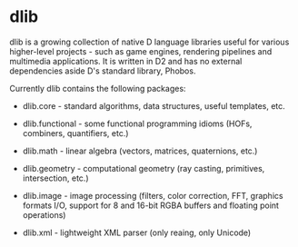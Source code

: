 dlib
====
dlib is a growing collection of native D language libraries useful for various higher-level projects - such as game engines, rendering pipelines and multimedia applications. 
It is written in D2 and has no external dependencies aside D's standard library, Phobos.

Currently dlib contains the following packages:

* dlib.core - standard algorithms, data structures, useful templates, etc.

* dlib.functional - some functional programming idioms (HOFs, combiners, quantifiers, etc.)

* dlib.math - linear algebra (vectors, matrices, quaternions, etc.)

* dlib.geometry - computational geometry (ray casting, primitives, intersection, etc.)

* dlib.image - image processing (filters, color correction, FFT, graphics formats I/O, support for 8 and 16-bit RGBA buffers and floating point operations)

* dlib.xml - lightweight XML parser (only reaing, only Unicode)

